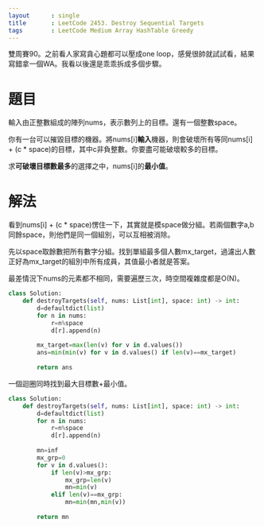 ```yaml
--- 
layout      : single
title       : LeetCode 2453. Destroy Sequential Targets
tags        : LeetCode Medium Array HashTable Greedy
---
```

雙周賽90。之前看人家寫貪心題都可以壓成one loop，感覺很帥就試試看，結果寫錯拿一個WA。我看以後還是乖乖拆成多個步驟。  

# 題目
輸入由正整數組成的陣列nums，表示數列上的目標。還有一個整數space。  

你有一台可以摧毀目標的機器。將nums[i]**輸入**機器，則會破壞所有等同nums[i] + (c \* space)的目標，其中c非負整數。你要盡可能破壞較多的目標。  

求**可破壞目標數最多**的選擇之中，nums[i]的**最小值**。  

# 解法
看到nums[i] + (c \* space)愣住一下，其實就是模space做分組。若兩個數字a,b同餘space，則他們是同一個組別，可以互相被消除。  

先以space取餘數把所有數字分組。找到單組最多個人數mx_target，過濾出人數正好為mx_target的組別中所有成員，其值最小者就是答案。  

最差情況下nums的元素都不相同，需要遍歷三次，時空間複雜度都是O(N)。  

```python
class Solution:
    def destroyTargets(self, nums: List[int], space: int) -> int:
        d=defaultdict(list)
        for n in nums:
            r=n%space
            d[r].append(n)
            
        mx_target=max(len(v) for v in d.values())
        ans=min(min(v) for v in d.values() if len(v)==mx_target)
        
        return ans
```

一個迴圈同時找到最大目標數+最小值。  

```python
class Solution:
    def destroyTargets(self, nums: List[int], space: int) -> int:
        d=defaultdict(list)
        for n in nums:
            r=n%space
            d[r].append(n)
            
        mn=inf
        mx_grp=0
        for v in d.values():
            if len(v)>mx_grp:
                mx_grp=len(v)
                mn=min(v)
            elif len(v)==mx_grp:
                mn=min(mn,min(v)) 
        
        return mn
```